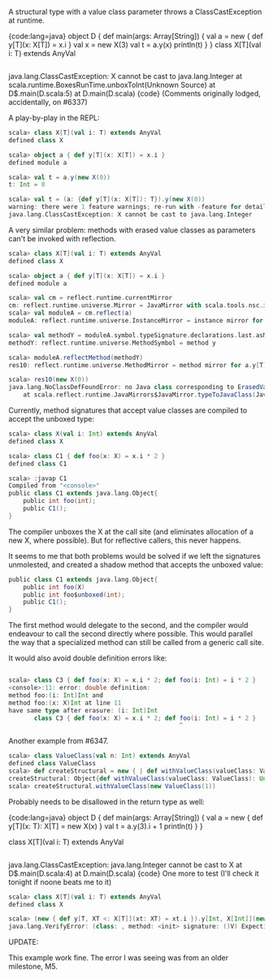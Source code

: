 A structural type with a value class parameter throws a ClassCastException at runtime.

{code:lang=java}
object D {
  def main(args: Array[String]) {
    val a = new { def y[T](x: X[T]) = x.i }
    val x = new X(3)
    val t = a.y(x)
    println(t)
  }
}
class X[T](val i: T) extends AnyVal
```scala

```
java.lang.ClassCastException: X cannot be cast to java.lang.Integer
	at scala.runtime.BoxesRunTime.unboxToInt(Unknown Source)
	at D$.main(D.scala:5)
	at D.main(D.scala)
{code}
(Comments originally lodged, accidentally, on #6337)

A play-by-play in the REPL:

```scala
scala> class X[T](val i: T) extends AnyVal
defined class X

scala> object a { def y[T](x: X[T]) = x.i }
defined module a

scala> val t = a.y(new X(0))
t: Int = 0

scala> val t = (a: {def y[T](x: X[T]): T}).y(new X(0))
warning: there were 1 feature warnings; re-run with -feature for details
java.lang.ClassCastException: X cannot be cast to java.lang.Integer
```

A very similar problem: methods with erased value classes as parameters can't be invoked with reflection.

```scala
scala> class X[T](val i: T) extends AnyVal
defined class X

scala> object a { def y[T](x: X[T]) = x.i }
defined module a

scala> val cm = reflect.runtime.currentMirror
cm: reflect.runtime.universe.Mirror = JavaMirror with scala.tools.nsc.interpreter.IMain$TranslatingClassLoader@4bcc946b of type class scala.tools.nsc.interpreter.IMain$TranslatingClassLoader with classpath [(memory)] and parent being scala.tools.nsc.util.ScalaClassLoader$URLClassLoader@642423ad of type class scala.tools.nsc.util.ScalaClassLoader$URLClassLoader with classpath [file:/Library/Java/JavaVirtualMachines/1.6.0_27-b07-395.jdk/Contents/Classes/classes.jar,file:/Library/Java/JavaVirtualMachines/1.6.0_27-b07-395.jdk/Contents/Classes/ui.jar,file:/Library/Java/JavaVirtualMachines/1.6.0_27-b07-395.jdk/Contents/Classes/jsse.jar,file:/Library/Java/JavaVirtualMachines/1.6.0_27-b07-395.jdk/Contents/Classes/jce.jar,file:/Library/Java/JavaVirtualMachines/1.6.0_27-b07-395.jdk/Contents/Class...
scala> val moduleA = cm.reflect(a)
moduleA: reflect.runtime.universe.InstanceMirror = instance mirror for a$@6ff64801

scala> val methodY = moduleA.symbol.typeSignature.declarations.last.asMethod
methodY: reflect.runtime.universe.MethodSymbol = method y

scala> moduleA.reflectMethod(methodY)
res10: reflect.runtime.universe.MethodMirror = method mirror for a.y[T](x: X[T]): T (bound to a$@6ff64801)

scala> res10(new X(0))
java.lang.NoClassDefFoundError: no Java class corresponding to ErasedValueType(X[T]) found
	at scala.reflect.runtime.JavaMirrors$JavaMirror.typeToJavaClass(JavaMirrors.scala:1160)
```


Currently, method signatures that accept value classes are compiled to accept the unboxed type:

```scala
scala> class X(val i: Int) extends AnyVal
defined class X

scala> class C1 { def foo(x: X) = x.i * 2 }
defined class C1

scala> :javap C1
Compiled from "<console>"
public class C1 extends java.lang.Object{
    public int foo(int);
    public C1();
}
```

The compiler unboxes the X at the call site (and eliminates allocation of a new X, where possible). But for reflective callers, this never happens.

It seems to me that both problems would be solved if we left the signatures unmolested, and created a shadow method that accepts the unboxed value:

```scala
public class C1 extends java.lang.Object{
    public int foo(X)
    public int foo$unboxed(int);
    public C1();
}
```

The first method would delegate to the second, and the compiler would endeavour to call the second directly where possible. This would parallel the way that a specialized method can still be called from a generic call site.

It would also avoid double definition errors like:

```scala

scala> class C3 { def foo(x: X) = x.i * 2; def foo(i: Int) = i * 2 }
<console>:11: error: double definition:
method foo:(i: Int)Int and
method foo:(x: X)Int at line 11
have same type after erasure: (i: Int)Int
       class C3 { def foo(x: X) = x.i * 2; def foo(i: Int) = i * 2 }
                                               ^
```
Another example from #6347.

```scala
scala> class ValueClass(val n: Int) extends AnyVal
defined class ValueClass
scala> def createStructural = new { | def withValueClass(valueClass: ValueClass) = () | }
createStructural: Object{def withValueClass(valueClass: ValueClass): Unit}
scala> createStructural.withValueClass(new ValueClass(1))
```
Probably needs to be disallowed in the return type as well:

{code:lang=java}
object D {
  def main(args: Array[String]) {
    val a = new { def y[T](x: T): X[T] = new X(x) }
    val t = a.y(3).i + 1
    println(t)
  }
}

class X[T](val i: T) extends AnyVal
```scala

```
java.lang.ClassCastException: java.lang.Integer cannot be cast to X
   at D$.main(D.scala:4)
   at D.main(D.scala)
{code}
One more to test (I'll check it tonight if noone beats me to it)

```scala
scala> class X[T](val i: T) extends AnyVal
defined class X

scala> (new { def y[T, XT <: X[T]](xt: XT) = xt.i }).y[Int, X[Int]](new X(0))
java.lang.VerifyError: (class: , method: <init> signature: ()V) Expecting to find object/array on stack
```

UPDATE:

This example work fine. The error I was seeing was from an older milestone, M5.
